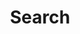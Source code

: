 ---
title: "Search" # in any language you want
layout: "search" # is necessary
url: "/search"
# description: "Description for Search"
summary: "search"
placeholder: "Search"
---
